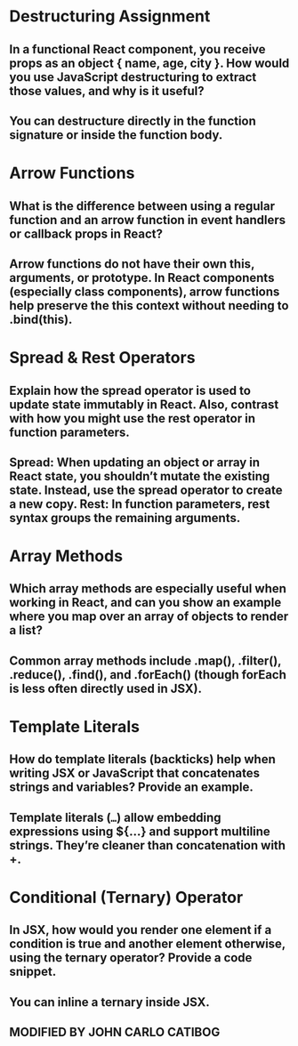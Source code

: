# Destructuring Assignment

## In a functional React component, you receive props as an object { name, age, city }. How would you use JavaScript destructuring to extract those values, and why is it useful?

## You can destructure directly in the function signature or inside the function body. 





# Arrow Functions

## What is the difference between using a regular function and an arrow function in event handlers or callback props in React?

## Arrow functions do not have their own this, arguments, or prototype. In React components (especially class components), arrow functions help preserve the this context without needing to .bind(this).




# Spread & Rest Operators

## Explain how the spread operator is used to update state immutably in React. Also, contrast with how you might use the rest operator in function parameters.

## Spread: When updating an object or array in React state, you shouldn’t mutate the existing state. Instead, use the spread operator to create a new copy. Rest: In function parameters, rest syntax groups the remaining arguments.



# Array Methods

## Which array methods are especially useful when working in React, and can you show an example where you map over an array of objects to render a list?

## Common array methods include .map(), .filter(), .reduce(), .find(), and .forEach() (though forEach is less often directly used in JSX).




# Template Literals

## How do template literals (backticks) help when writing JSX or JavaScript that concatenates strings and variables? Provide an example.

## Template literals (`…`) allow embedding expressions using ${…} and support multiline strings. They’re cleaner than concatenation with +.




# Conditional (Ternary) Operator

## In JSX, how would you render one element if a condition is true and another element otherwise, using the ternary operator? Provide a code snippet.

## You can inline a ternary inside JSX.

## MODIFIED BY JOHN CARLO CATIBOG